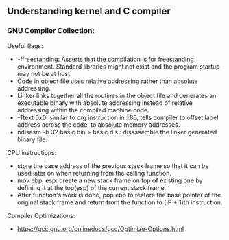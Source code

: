 ## Understanding kernel and C compiler

### GNU Compiler Collection:
Useful flags:
 -   -ffreestanding: Asserts that the compilation is for freestanding environment. Standard libraries might not exist and the program startup may not be at host.
 -   Code in object file uses relative addressing rather than absolute addressing.
 -   Linker links together all the routines in the object file and generates an executable binary with absolute addressing instead of relative addressing within the compiled machine code.
 -   -Ttext 0x0: similar to org instruction in x86, tells compiler to offset label address across the code, to absolute memory addresses.
 -   ndisasm -b 32 basic.bin > basic.dis : disassemble the linker generated binary file.


CPU instructions:
 -   store the base address of the previous stack frame so that it can be used later on when returning from the calling function.
 -   mov ebp, esp: create a new stack frame on top of existing one by defining it at the top(esp) of the current stack frame.
 -   After function's work is done, pop ebp to restore the base pointer of the original stack frame and return from the function to (IP + 1)th instruction.

Compiler Optimizations:
 -  https://gcc.gnu.org/onlinedocs/gcc/Optimize-Options.html
